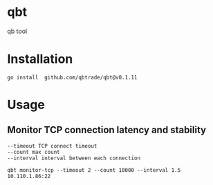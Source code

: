 # qbt
qb tool


# Installation

```
go install  github.com/qbtrade/qbt@v0.1.11
```

# Usage

## Monitor TCP connection latency and stability

```
--timeout TCP connect timeout
--count max count 
--interval interval between each connection
```

```
qbt monitor-tcp --timeout 2 --count 10000 --interval 1.5 10.110.1.86:22
```
